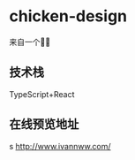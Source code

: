 <!--
 * @Author: your name
 * @Date: 2021-01-12 17:22:03
 * @LastEditTime: 2021-01-24 22:21:57
 * @LastEditors: Please set LastEditors
 * @Description: In User Settings Edit
 * @FilePath: /chicken-design/README.md
-->
# chicken-design
来自一个🥬🐔

## 技术栈

TypeScript+React

## 在线预览地址 
s
http://www.ivannww.com/
